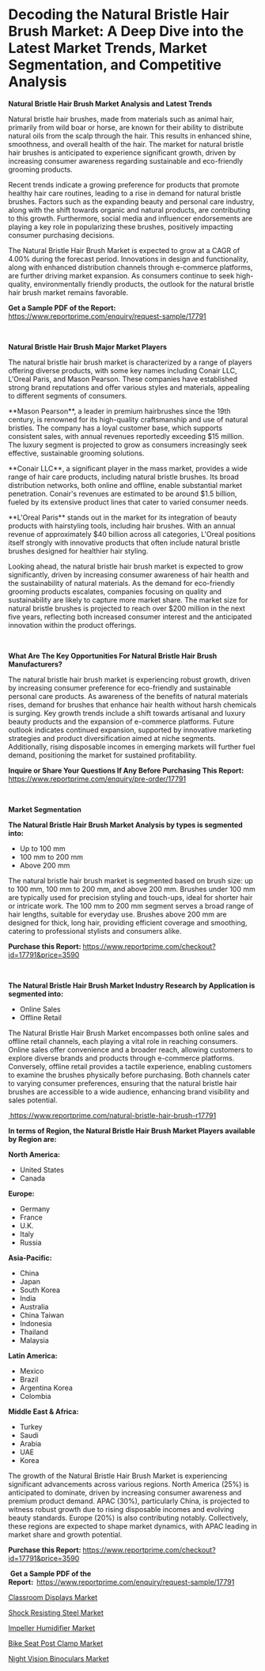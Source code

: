 <p><h1>Decoding the Natural Bristle Hair Brush Market: A Deep Dive into the Latest Market Trends, Market Segmentation, and Competitive Analysis</h1></p><p><strong>Natural Bristle Hair Brush Market Analysis and Latest Trends</strong></p>
<p><p>Natural bristle hair brushes, made from materials such as animal hair, primarily from wild boar or horse, are known for their ability to distribute natural oils from the scalp through the hair. This results in enhanced shine, smoothness, and overall health of the hair. The market for natural bristle hair brushes is anticipated to experience significant growth, driven by increasing consumer awareness regarding sustainable and eco-friendly grooming products.</p><p>Recent trends indicate a growing preference for products that promote healthy hair care routines, leading to a rise in demand for natural bristle brushes. Factors such as the expanding beauty and personal care industry, along with the shift towards organic and natural products, are contributing to this growth. Furthermore, social media and influencer endorsements are playing a key role in popularizing these brushes, positively impacting consumer purchasing decisions.</p><p>The Natural Bristle Hair Brush Market is expected to grow at a CAGR of 4.00% during the forecast period. Innovations in design and functionality, along with enhanced distribution channels through e-commerce platforms, are further driving market expansion. As consumers continue to seek high-quality, environmentally friendly products, the outlook for the natural bristle hair brush market remains favorable.</p></p>
<p><strong>Get a Sample PDF of the Report:&nbsp;</strong> <a href="https://www.reportprime.com/enquiry/request-sample/17791?utm_campaign=4&utm_medium=2&utm_source=Github&utm_content=ia&utm_term=20112024&utm_id=natural-bristle-hair-brush">https://www.reportprime.com/enquiry/request-sample/17791</a></p>
<p>&nbsp;</p>
<p><strong>Natural Bristle Hair Brush Major Market Players</strong></p>
<p><p>The natural bristle hair brush market is characterized by a range of players offering diverse products, with some key names including Conair LLC, L'Oreal Paris, and Mason Pearson. These companies have established strong brand reputations and offer various styles and materials, appealing to different segments of consumers.</p><p>**Mason Pearson**, a leader in premium hairbrushes since the 19th century, is renowned for its high-quality craftsmanship and use of natural bristles. The company has a loyal customer base, which supports consistent sales, with annual revenues reportedly exceeding $15 million. The luxury segment is projected to grow as consumers increasingly seek effective, sustainable grooming solutions.</p><p>**Conair LLC**, a significant player in the mass market, provides a wide range of hair care products, including natural bristle brushes. Its broad distribution networks, both online and offline, enable substantial market penetration. Conair's revenues are estimated to be around $1.5 billion, fueled by its extensive product lines that cater to varied consumer needs.</p><p>**L'Oreal Paris** stands out in the market for its integration of beauty products with hairstyling tools, including hair brushes. With an annual revenue of approximately $40 billion across all categories, L'Oreal positions itself strongly with innovative products that often include natural bristle brushes designed for healthier hair styling.</p><p>Looking ahead, the natural bristle hair brush market is expected to grow significantly, driven by increasing consumer awareness of hair health and the sustainability of natural materials. As the demand for eco-friendly grooming products escalates, companies focusing on quality and sustainability are likely to capture more market share. The market size for natural bristle brushes is projected to reach over $200 million in the next five years, reflecting both increased consumer interest and the anticipated innovation within the product offerings.</p></p>
<p>&nbsp;</p>
<p><strong>What Are The Key Opportunities For Natural Bristle Hair Brush Manufacturers?</strong></p>
<p><p>The natural bristle hair brush market is experiencing robust growth, driven by increasing consumer preference for eco-friendly and sustainable personal care products. As awareness of the benefits of natural materials rises, demand for brushes that enhance hair health without harsh chemicals is surging. Key growth trends include a shift towards artisanal and luxury beauty products and the expansion of e-commerce platforms. Future outlook indicates continued expansion, supported by innovative marketing strategies and product diversification aimed at niche segments. Additionally, rising disposable incomes in emerging markets will further fuel demand, positioning the market for sustained profitability.</p></p>
<p><strong>Inquire or Share Your Questions If Any Before Purchasing This Report:</strong> <a href="https://www.reportprime.com/enquiry/pre-order/17791?utm_campaign=4&utm_medium=2&utm_source=Github&utm_content=ia&utm_term=20112024&utm_id=natural-bristle-hair-brush">https://www.reportprime.com/enquiry/pre-order/17791</a></p>
<p>&nbsp;</p>
<p><strong>Market Segmentation</strong></p>
<p><strong>The Natural Bristle Hair Brush Market Analysis by types is segmented into:</strong></p>
<p><ul><li>Up to 100 mm</li><li>100 mm to 200 mm</li><li>Above 200 mm</li></ul></p>
<p><p>The natural bristle hair brush market is segmented based on brush size: up to 100 mm, 100 mm to 200 mm, and above 200 mm. Brushes under 100 mm are typically used for precision styling and touch-ups, ideal for shorter hair or intricate work. The 100 mm to 200 mm segment serves a broad range of hair lengths, suitable for everyday use. Brushes above 200 mm are designed for thick, long hair, providing efficient coverage and smoothing, catering to professional stylists and consumers alike.</p></p>
<p><strong>Purchase this Report:&nbsp;</strong><a href="https://www.reportprime.com/checkout?id=17791&price=3590&utm_campaign=4&utm_medium=2&utm_source=Github&utm_content=ia&utm_term=20112024&utm_id=natural-bristle-hair-brush">https://www.reportprime.com/checkout?id=17791&price=3590</a></p>
<p>&nbsp;</p>
<p><strong>The Natural Bristle Hair Brush Market Industry Research by Application is segmented into:</strong></p>
<p><ul><li>Online Sales</li><li>Offline Retail</li></ul></p>
<p><p>The Natural Bristle Hair Brush Market encompasses both online sales and offline retail channels, each playing a vital role in reaching consumers. Online sales offer convenience and a broader reach, allowing customers to explore diverse brands and products through e-commerce platforms. Conversely, offline retail provides a tactile experience, enabling customers to examine the brushes physically before purchasing. Both channels cater to varying consumer preferences, ensuring that the natural bristle hair brushes are accessible to a wide audience, enhancing brand visibility and sales potential.</p></p>
<p><a href="https://www.reportprime.com/natural-bristle-hair-brush-r17791?utm_campaign=4&utm_medium=2&utm_source=Github&utm_content=ia&utm_term=20112024&utm_id=natural-bristle-hair-brush">&nbsp;https://www.reportprime.com/natural-bristle-hair-brush-r17791</a></p>
<p><strong>In terms of Region, the Natural Bristle Hair Brush Market Players available by Region are:</strong></p>
<p>
    <p> <strong> North America: </strong>
        <ul>
            <li>United States</li>
            <li>Canada</li>
        </ul>
        </p> 
    <p> <strong> Europe: </strong>
        <ul>
            <li>Germany</li>
            <li>France</li>
            <li>U.K.</li>
            <li>Italy</li>
            <li>Russia</li>
        </ul>
        </p> 
    <p> <strong> Asia-Pacific: </strong>
        <ul>
            <li>China</li>
            <li>Japan</li>
            <li>South Korea</li>
            <li>India</li>
            <li>Australia</li>
            <li>China Taiwan</li>
            <li>Indonesia</li>
            <li>Thailand</li>
            <li>Malaysia</li>
        </ul>
        </p> 
    <p> <strong> Latin America: </strong>
        <ul>
            <li>Mexico</li>
            <li>Brazil</li>
            <li>Argentina Korea</li>
            <li>Colombia</li>
        </ul>
        </p> 
    <p> <strong> Middle East & Africa: </strong>
        <ul>
            <li>Turkey</li>
            <li>Saudi</li>
            <li>Arabia</li>
            <li>UAE</li>
            <li>Korea</li>
        </ul>
    </p>
    </p>
<p><p>The growth of the Natural Bristle Hair Brush Market is experiencing significant advancements across various regions. North America (25%) is anticipated to dominate, driven by increasing consumer awareness and premium product demand. APAC (30%), particularly China, is projected to witness robust growth due to rising disposable incomes and evolving beauty standards. Europe (20%) is also contributing notably. Collectively, these regions are expected to shape market dynamics, with APAC leading in market share and growth potential.</p></p>
<p><strong>Purchase this Report: </strong><a href="https://www.reportprime.com/checkout?id=17791&price=3590&utm_campaign=4&utm_medium=2&utm_source=Github&utm_content=ia&utm_term=20112024&utm_id=natural-bristle-hair-brush">https://www.reportprime.com/checkout?id=17791&price=3590</a></p>
<p>&nbsp;<strong>Get a Sample PDF of the Report:&nbsp;&nbsp;</strong><a href="https://www.reportprime.com/enquiry/request-sample/17791?utm_campaign=4&utm_medium=2&utm_source=Github&utm_content=ia&utm_term=20112024&utm_id=natural-bristle-hair-brush">https://www.reportprime.com/enquiry/request-sample/17791</a></p>
<p><strong></strong></p>
<p><p><a href="https://issuu.com/reportprime-2/docs/classroom-displays-market-size-2030_a92cd6c6fbf2f1?utm_campaign=4&utm_medium=2&utm_source=Github&utm_content=ia&utm_term=20112024&utm_id=natural-bristle-hair-brush">Classroom Displays Market</a></p><p><a href="https://www.linkedin.com/pulse/booming-shock-resisting-steel-market-sector-analysis-growth-5oahe?utm_campaign=4&utm_medium=2&utm_source=Github&utm_content=ia&utm_term=20112024&utm_id=natural-bristle-hair-brush">Shock Resisting Steel Market</a></p><p><a href="https://github.com/NarcisoFerry/Market-Research-Report-List-1/blob/main/impeller-humidifier-market.md?utm_campaign=4&utm_medium=2&utm_source=Github&utm_content=ia&utm_term=20112024&utm_id=natural-bristle-hair-brush">Impeller Humidifier Market</a></p><p><a href="https://issuu.com/reportprime-2/docs/bike-seat-post-clamp-market-size-20_1dce10763047e2?utm_campaign=4&utm_medium=2&utm_source=Github&utm_content=ia&utm_term=20112024&utm_id=natural-bristle-hair-brush">Bike Seat Post Clamp Market</a></p><p><a href="https://github.com/FosterFahey91/Market-Research-Report-List-1/blob/main/night-vision-binoculars-market.md?utm_campaign=4&utm_medium=2&utm_source=Github&utm_content=ia&utm_term=20112024&utm_id=natural-bristle-hair-brush">Night Vision Binoculars Market</a></p></p>